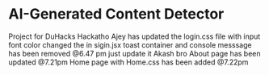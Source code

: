# AI-Generated Content Detector
Project for DuHacks Hackatho
Ajey has updated the login.css file with input font color changed 
the in sigin.jsx toast container and console messsage has been removed  @6.47 pm just update it Akash bro
About page has been updated @7.21pm
Home page with Home.css has been added @7.22pm
